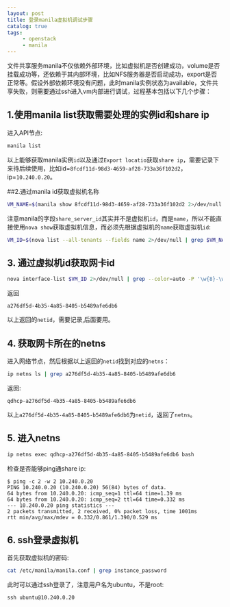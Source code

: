 ```yaml
---
layout: post
title: 登录manila虚拟机调试步骤
catalog: true
tags:
     - openstack
     - manila
---
```

文件共享服务manila不仅依赖外部环境，比如虚拟机是否创建成功，volume是否挂载成功等，还依赖于其内部环境，比如NFS服务器是否启动成功，export是否正常等。假设外部依赖环境没有问题，此时manila实例状态为available，文件共享失败，则需要通过ssh进入vm内部进行调试，过程基本包括以下几个步骤：

## 1.使用manila list获取需要处理的实例id和share ip

进入API节点:

```bash
manila list
```

以上能够获取manila实例`id`以及通过`Export locatio`获取`share ip`，需要记录下来待后续使用，比如id=`8fcdf11d-98d3-4659-af28-733a36f102d2`，ip=`10.240.0.20`。

##2.通过manila id获取虚拟机名称

```bash
VM_NAME=$(manila show 8fcdf11d-98d3-4659-af28-733a36f102d2 2>/dev/null | grep share_server_id | awk '{print $4}')
```

注意manila的字段`share_server_id`其实并不是虚拟机`id`，而是`name`，所以不能直接使用`nova show`获取虚拟机信息，而必须先根据虚拟机的`name`获取虚拟机`id`:

```bash
VM_ID=$(nova list --all-tenants --fields name 2>/dev/null | grep $VM_NAME  | awk '{print $2}')
```

## 3. 通过虚拟机id获取网卡id

```bash
nova interface-list $VM_ID 2>/dev/null | grep --color=auto -P '\w{8}-\w{4}' | awk '{print $6}' # get netid
```
返回

```
a276df5d-4b35-4a85-8405-b5489afe6db6
```
以上返回的`netid`，需要记录,后面要用。

## 4. 获取网卡所在的netns

进入网络节点，然后根据以上返回的`netid`找到对应的`netns`：

```bash
ip netns ls | grep a276df5d-4b35-4a85-8405-b5489afe6db6
```
返回:

```
qdhcp-a276df5d-4b35-4a85-8405-b5489afe6db6
```

以上`a276df5d-4b35-4a85-8405-b5489afe6db6`为`netid`，返回了`netns`。

## 5. 进入netns

```bash
ip netns exec qdhcp-a276df5d-4b35-4a85-8405-b5489afe6db6 bash
```

检查是否能够ping通share ip:

```
$ ping -c 2 -w 2 10.240.0.20
PING 10.240.0.20 (10.240.0.20) 56(84) bytes of data.
64 bytes from 10.240.0.20: icmp_seq=1 ttl=64 time=1.39 ms
64 bytes from 10.240.0.20: icmp_seq=2 ttl=64 time=0.332 ms
--- 10.240.0.20 ping statistics ---
2 packets transmitted, 2 received, 0% packet loss, time 1001ms
rtt min/avg/max/mdev = 0.332/0.861/1.390/0.529 ms

```
## 6. ssh登录虚拟机

首先获取虚拟机的密码:

```bash
cat /etc/manila/manila.conf | grep instance_password
```

此时可以通过ssh登录了，注意用户名为ubuntu，不是root:

```
ssh ubuntu@10.240.0.20
```